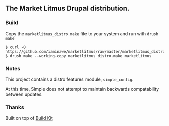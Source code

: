 ## The Market Litmus Drupal distribution.

### Build

Copy the `marketlitmus_distro.make` file to your system and run with `drush make`

    $ curl -O https://github.com/iaminawe/marketlitmus/raw/master/marketlitmus_distro.make
    $ drush make --working-copy marketlitmus_distro.make marketlitmus

### Notes

This project contains a distro features module, `simple_config`.

At this time, Simple does not attempt to maintain backwards compatability
between updates.

### Thanks

Built on top of [Build Kit](http://drupal.org/project/buildkit)

